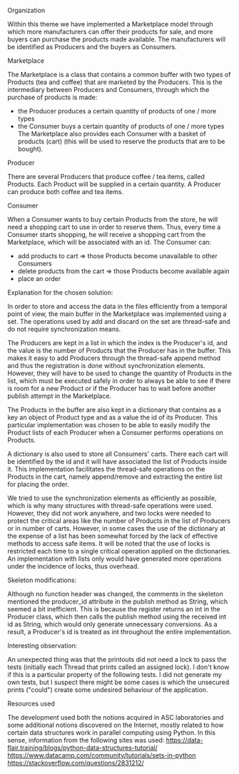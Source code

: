 
Organization

Within this theme we have implemented a Marketplace model through which more
manufacturers can offer their products for sale, and more buyers can purchase
the products made available.
The manufacturers will be identified as Producers and the buyers as Consumers.

Marketplace

The Marketplace is a class that contains a common buffer with two types of
Products (tea and coffee) that are marketed by the Producers.
This is the intermediary between Producers and Consumers, through which the
purchase of products is made:
- the Producer produces a certain quantity of products of one / more types
- the Consumer buys a certain quantity of products of one / more types
The Marketplace also provides each Consumer with a basket of products (cart)
(this will be used to reserve the products that are to be bought).

Producer

There are several Producers that produce coffee / tea items, called Products.
Each Product will be supplied in a certain quantity. A Producer can produce
both coffee and tea items.

Consumer

When a Consumer wants to buy certain Products from the store, he will need a
shopping cart to use in order to reserve them. Thus, every time a Consumer
starts shopping, he will receive a shopping cart from the Marketplace, which
will be associated with an id. The Consumer can:
- add products to cart ⇒ those Products become unavailable to other Consumers
- delete products from the cart ⇒ those Products become available again
- place an order


Explanation for the chosen solution:

In order to store and access the data in the files efficiently from a temporal
point of view, the main buffer in the Marketplace was implemented using a set.
The operations used by add and discard on the set are thread-safe and do not
require synchronization means.

The Producers are kept in a list in which the index is the Producer's id, and
the value is the number of Products that the Producer has in the buffer.
This makes it easy to add Producers through the thread-safe append method and
thus the registration is done without synchronization elements. However, they
will have to be used to change the quantity of Products in the list, which must
be executed safely in order to always be able to see if there is room for a new
Product or if the Producer has to wait before another publish attempt in the
Marketplace.

The Products in the buffer are also kept in a dictionary that contains as a key
an object of Product type and as a value the id of its Producer. This particular
implementation was chosen to be able to easily modify the Product lists of each
Producer when a Consumer performs operations on Products.

A dictionary is also used to store all Consumers' carts. There each cart will be
identified by the id and it will have associated the list of Products inside it.
This implementation facilitates the thread-safe operations on the Products in the
cart, namely append/remove and extracting the entire list for placing the order.

We tried to use the synchronization elements as efficiently as possible, which
is why many structures with thread-safe operations were used. However, they did
not work anywhere, and two locks were needed to protect the critical areas like
the number of Products in the list of Producers or in number of carts.
However, in some cases the use of the dictionary at the expense of a list has
been somewhat forced by the lack of effective methods to access safe items.
It will be noted that the use of locks is restricted each time to a single
critical operation applied on the dictionaries. An implementation with lists only
would have generated more operations under the incidence of locks, thus overhead.

Skeleton modifications:

Although no function header was changed, the comments in the skeleton mentioned
the producer_id attribute in the publish method as String, which seemed a bit
inefficient. This is because the register returns an int in the Producer class,
which then calls the publish method using the received int id as String, which
would only generate unnecessary conversions. As a result, a Producer's id is
treated as int throughout the entire implementation.

Interesting observation:

An unexpected thing was that the printouts did not need a lock to pass the tests
(initially each Thread that prints called an assigned lock). I don't know if this
is a particular property of the following tests. I did not generate my own tests,
but I suspect there might be some cases is which the unsecured prints ("could")
create some undesired behaviour of the application.

Resources used

The development used both the notions acquired in ASC laboratories and some
additional notions discovered on the Internet, mostly related to how certain
data structures work in parallel computing using Python.
In this sense, information from the following sites was used:
https://data-flair.training/blogs/python-data-structures-tutorial/
https://www.datacamp.com/community/tutorials/sets-in-python
https://stackoverflow.com/questions/2831212/
